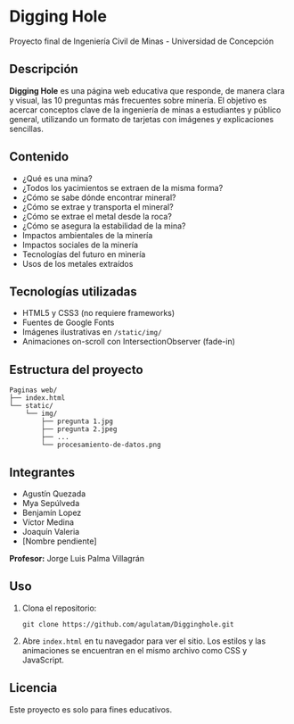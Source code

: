 
# Digging Hole

Proyecto final de Ingeniería Civil de Minas - Universidad de Concepción

## Descripción

**Digging Hole** es una página web educativa que responde, de manera clara y visual, las 10 preguntas más frecuentes sobre minería. El objetivo es acercar conceptos clave de la ingeniería de minas a estudiantes y público general, utilizando un formato de tarjetas con imágenes y explicaciones sencillas.

## Contenido

- ¿Qué es una mina?
- ¿Todos los yacimientos se extraen de la misma forma?
- ¿Cómo se sabe dónde encontrar mineral?
- ¿Cómo se extrae y transporta el mineral?
- ¿Cómo se extrae el metal desde la roca?
- ¿Cómo se asegura la estabilidad de la mina?
- Impactos ambientales de la minería
- Impactos sociales de la minería
- Tecnologías del futuro en minería
- Usos de los metales extraídos

## Tecnologías utilizadas

- HTML5 y CSS3 (no requiere frameworks)
- Fuentes de Google Fonts
- Imágenes ilustrativas en `/static/img/`
- Animaciones on-scroll con IntersectionObserver (fade-in)

## Estructura del proyecto

```
Paginas web/
├── index.html
└── static/
    └── img/
        ├── pregunta 1.jpg
        ├── pregunta 2.jpeg
        ├── ...
        └── procesamiento-de-datos.png
```

## Integrantes

- Agustín Quezada
- Mya Sepúlveda
- Benjamín Lopez
- Víctor Medina
- Joaquín Valeria
- [Nombre pendiente]

**Profesor:** Jorge Luis Palma Villagrán

## Uso

1. Clona el repositorio:
   ```
   git clone https://github.com/agulatam/Digginghole.git
   ```
2. Abre `index.html` en tu navegador para ver el sitio.
   Los estilos y las animaciones se encuentran en el mismo archivo como CSS y JavaScript.

## Licencia

Este proyecto es solo para fines educativos.
